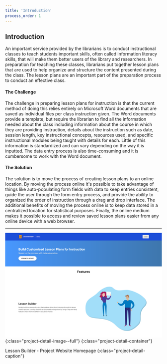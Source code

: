 ```yaml
---
title: 'Introduction'
process_order: 1
---
```


## Introduction

An important service provided by the librarians is to conduct instructional classes to teach students important skills, often called information literacy skills, that will make them better users of the library and researchers. In preparation for teaching these classes, librarians put together lesson plans that are used to help organize and structure the content presented during the class. The lesson plans are an important part of the preparation process to conduct an effective class.

#### The Challenge

The challenge in preparing lesson plans for instruction is that the current method of doing this relies entirely on Microsoft Word documents that are saved as individual files per class instruction given. The Word documents provide a template, but require the librarian to find all the information needed about the class including information about the course in which they are providing instruction, details about the instruction such as date, session length, key instructional concepts, resources used, and specific instructional modules being taught with details for each. Little of this information is standardized and can vary depending on the way it is inputted. The data entry process is also time-consuming and it is cumbersome to work with the Word document.

#### The Solution

The solution is to move the process of creating lesson plans to an online location. By moving the process online it's possible to take advantage of things like auto-populating form fields with data to keep entries consistent, guide the user through the form entry process, and provide the ability to organized the order of instruction through a drag and drop interface. The additional benefits of moving the process online is to keep data stored in a centralized location for statistical purposes. Finally, the online medium makes it possible to access and review saved lesson plans easier from any online device with a web browser.

---

![Lesson Builder - Project Website Homepage](../../assets/img/project/lesson-builder-home-page.png){:class="project-detail-image--full"}
{:class="project-detail-container"}

Lesson Builder - Project Website Homepage
{:class="project-detail-caption"}
